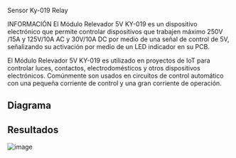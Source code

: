 Sensor Ky-019 Relay

INFORMACIÓN
El Módulo Relevador 5V KY-019 es un dispositivo electrónico que permite controlar dispositivos que trabajen máximo 250V /15A y 125V/10A AC y 30V/10A DC por medio de una señal de control de 5V, señalizando su activación por medio de un LED indicador en su PCB.

El Módulo Relevador 5V KY-019 es utilizado en proyectos de IoT para controlar luces, contactos, electrodomésticos y otros dispositivos electrónicos. Comúnmente son usados en circuitos de control automático con una pequeña corriente de control y una gran corriente de operación.

<h2>Diagrama</h2>


<h2>Resultados</h2>

![image](KY-019%20RELAY.gif)
